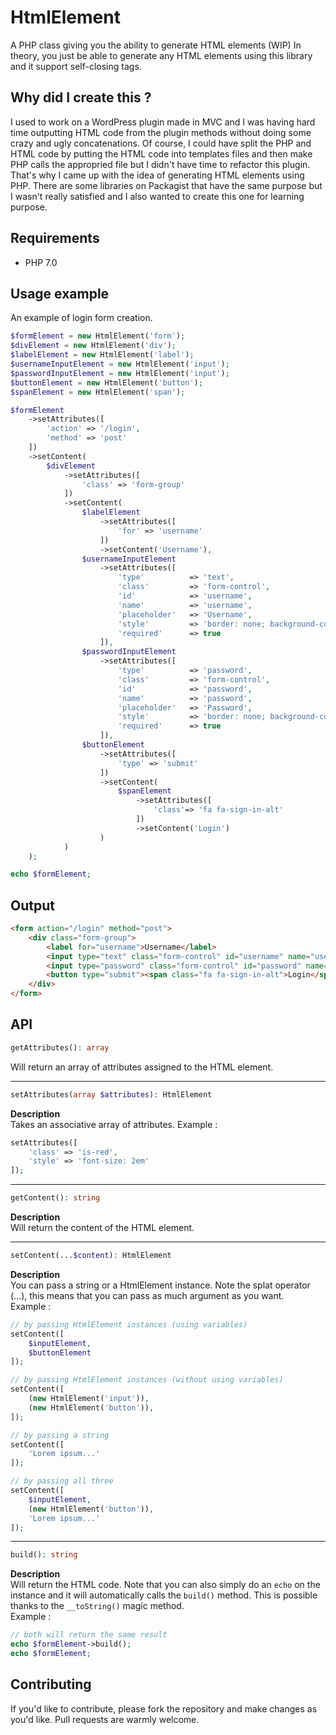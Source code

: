 # HtmlElement
A PHP class giving you the ability to generate HTML elements (WIP)
In theory, you just be able to generate any HTML elements using this library and it support self-closing tags.

## Why did I create this ?
I used to work on a WordPress plugin made in MVC and I was having hard time outputting HTML code from the plugin methods without doing some crazy and ugly concatenations. Of course, I could have split the PHP and HTML code by putting the HTML code into templates files and then make PHP calls the appropried file but I didn't have time to refactor this plugin.
That's why I came up with the idea of generating HTML elements using PHP. There are some libraries on Packagist that have the same purpose but I wasn't really satisfied and I also wanted to create this one for learning purpose.

## Requirements
* PHP 7.0

## Usage example
An example of login form creation.

```php
$formElement = new HtmlElement('form');
$divElement = new HtmlElement('div');
$labelElement = new HtmlElement('label');
$usernameInputElement = new HtmlElement('input');
$passwordInputElement = new HtmlElement('input');
$buttonElement = new HtmlElement('button');
$spanElement = new HtmlElement('span');

$formElement
    ->setAttributes([
        'action' => '/login',
        'method' => 'post'
    ])
    ->setContent(
        $divElement
            ->setAttributes([
                'class' => 'form-group'
            ])
            ->setContent(
                $labelElement
                    ->setAttributes([
                        'for' => 'username'
                    ])
                    ->setContent('Username'),
                $usernameInputElement
                    ->setAttributes([
                        'type'          => 'text',
                        'class'         => 'form-control',
                        'id'            => 'username',
                        'name'          => 'username',
                        'placeholder'   => 'Username',
                        'style'         => 'border: none; background-color: rgba(100, 100, 255, .1)',
                        'required'      => true
                    ]),
                $passwordInputElement
                    ->setAttributes([
                        'type'          => 'password',
                        'class'         => 'form-control',
                        'id'            => 'password',
                        'name'          => 'password',
                        'placeholder'   => 'Password',
                        'style'         => 'border: none; background-color: rgba(100, 100, 255, .1)',
                        'required'      => true
                    ]),
                $buttonElement
                    ->setAttributes([
                        'type' => 'submit'
                    ])
                    ->setContent(
                        $spanElement
                            ->setAttributes([
                                'class'=> 'fa fa-sign-in-alt'
                            ])
                            ->setContent('Login')
                    )
            )
    );

echo $formElement;
```

## Output
```html
<form action="/login" method="post">
    <div class="form-group">
        <label for="username">Username</label>
        <input type="text" class="form-control" id="username" name="username" placeholder="Username" style="border: none; background-color: rgba(100, 100, 255, .1); padding: 10px 15px" required="1">
        <input type="password" class="form-control" id="password" name="password" placeholder="Password" style="border: none; background-color: rgba(100, 100, 255, .1); padding: 10px 15px" required="1">
        <button type="submit"><span class="fa fa-sign-in-alt">Login</span></button>
    </div>
</form>
```

## API
```php
getAttributes(): array
```
Will return an array of attributes assigned to the HTML element.

---
```php
setAttributes(array $attributes): HtmlElement
```
**Description**  
Takes an associative array of attributes. Example :
```php
setAttributes([
    'class' => 'is-red',
    'style' => 'font-size: 2em'
]);
```

---
```php
getContent(): string
```
**Description**  
Will return the content of the HTML element.

---
```php
setContent(...$content): HtmlElement
```
**Description**  
You can pass a string or a HtmlElement instance. Note the splat operator (...), this means that you can pass as much argument as you want.  
Example : 
```php
// by passing HtmlElement instances (using variables)
setContent([
    $inputElement,
    $buttonElement
]);

// by passing HtmlElement instances (without using variables)
setContent([
    (new HtmlElement('input')),
    (new HtmlElement('button')),
]);

// by passing a string
setContent([
    'Lorem ipsum...'
]);

// by passing all three
setContent([
    $inputElement,
    (new HtmlElement('button')),
    'Lorem ipsum...'
]);
```

---
```php
build(): string
```
**Description**  
Will return the HTML code. Note that you can also simply do an `echo` on the instance and it will automatically calls the `build()` method. This is possible thanks to the `__toString()` magic method.  
Example :  
```php
// both will return the same result
echo $formElement->build();
echo $formElement;
```

## Contributing
If you'd like to contribute, please fork the repository and make changes as you'd like. Pull requests are warmly welcome.
